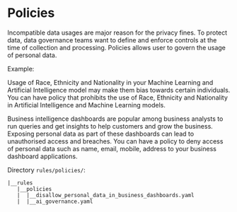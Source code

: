 # Policies

Incompatible data usages are major reason for the privacy fines. To protect data, data governance teams want to define and enforce controls at the time of collection and processing. Policies allows user to govern  the usage of personal data.

Example:

Usage of Race, Ethnicity and Nationality in your Machine Learning and Artificial Intelligence model may make them bias towards certain individuals. You can have policy that prohibits the use of Race, Ethnicity and Nationality in Artificial Intelligence and Machine Learning models.


Business intelligence dashboards are popular among business analysts to run queries and get insights to help customers and grow the business. Exposing personal data as part of these dashboards can lead to unauthorised access and breaches. You can have a policy to deny access of personal data such as name, email, mobile, address to your business dashboard applications.


Directory `rules/policies/`:

    |__rules
       |__policies                   
       |  |__disallow_personal_data_in_business_dashboards.yaml
       |  |__ai_governance.yaml
